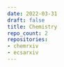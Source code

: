 ```yaml
---
date: 2022-03-31
draft: false
title: Chemistry
repo_count: 2
repositories:
- chemrxiv
- ecsarxiv
---
```



